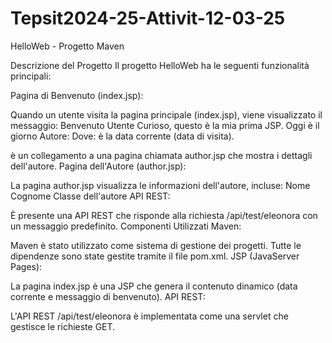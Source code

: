 # Tepsit2024-25-Attivit-12-03-25

HelloWeb - Progetto Maven

  Descrizione del Progetto
Il progetto HelloWeb ha le seguenti funzionalità principali:

Pagina di Benvenuto (index.jsp):

Quando un utente visita la pagina principale (index.jsp), viene visualizzato il messaggio:
Benvenuto Utente Curioso, questo è la mia prima JSP. Oggi è il giorno <data>
Autore: <link>
Dove:
<data> è la data corrente (data di visita).
<link> è un collegamento a una pagina chiamata author.jsp che mostra i dettagli dell'autore.
Pagina dell'Autore (author.jsp):

La pagina author.jsp visualizza le informazioni dell'autore, incluse:
Nome
Cognome
Classe dell'autore
API REST:

È presente una API REST che risponde alla richiesta /api/test/eleonora con un messaggio predefinito.
Componenti Utilizzati
Maven:

Maven è stato utilizzato come sistema di gestione dei progetti. Tutte le dipendenze sono state gestite tramite il file pom.xml.
JSP (JavaServer Pages):

La pagina index.jsp è una JSP che genera il contenuto dinamico (data corrente e messaggio di benvenuto).
API REST:

L'API REST /api/test/eleonora è implementata come una servlet che gestisce le richieste GET.
